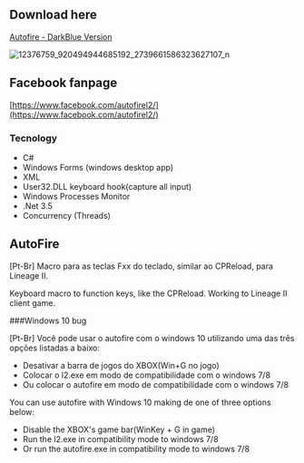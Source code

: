 ## Download here

[Autofire - DarkBlue Version](https://github.com/println/autofirel2/releases/download/1.1.2/AutoFire_1.1.2_DarkBlue_Win10.zip)

![12376759_920494944685192_2739661586323627107_n](https://user-images.githubusercontent.com/1585951/34073318-22f55318-e27e-11e7-9660-e6e1e2db79d1.png)

## Facebook fanpage
[https://www.facebook.com/autofirel2/](https://www.facebook.com/autofirel2/)

### Tecnology
- C#
- Windows Forms (windows desktop app)
- XML
- User32.DLL keyboard hook(capture all input)
- Windows Processes Monitor
- .Net 3.5
- Concurrency (Threads)

## AutoFire

[Pt-Br] Macro para as teclas Fxx do teclado, similar ao CPReload, para Lineage II. 

Keyboard macro to function keys, like the CPReload. Working to Lineage II client game.

###Windows 10 bug

[Pt-Br] Você pode usar o autofire com o windows 10 utilizando uma das três opções listadas a baixo:

  - Desativar a barra de jogos do XBOX(Win+G no jogo)
  - Colocar o l2.exe em modo de compatibilidade com o windows 7/8
  - Ou colocar o autofire em modo de compatibilidade com o windows 7/8

You can use autofire with Windows 10 making de one of three options below:

  - Disable the XBOX's game bar(WinKey + G in game)
  - Run the l2.exe in compatibility mode to windows 7/8
  - Or run the autofire.exe in compatibility mode to windows 7/8
 
  



